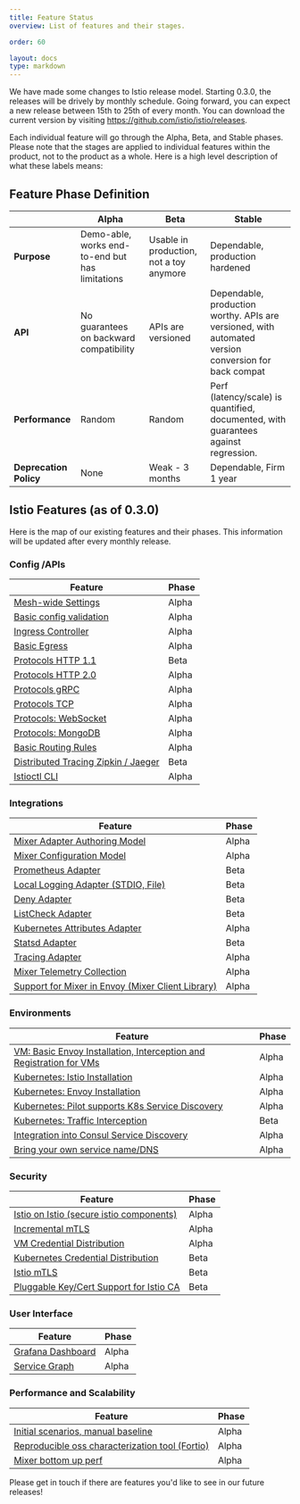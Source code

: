 ```yaml
---
title: Feature Status
overview: List of features and their stages.

order: 60

layout: docs
type: markdown
---
```


We have made some changes to Istio release model. Starting 0.3.0, the releases will be drively by monthly schedule. Going forward, you can expect a new release between 15th to 25th of every month. You can download the current version by visiting https://github.com/istio/istio/releases.

Each individual feature will go through the Alpha, Beta, and Stable phases. Please note that the stages are applied to individual features within the product, not to the product as a whole. Here is a high level description of what these labels means:

## Feature Phase Definition

|            | Alpha      | Beta         | Stable     
|-------------------|-------------------|-------------------|-------------------
|   **Purpose**         | Demo-able, works end-to-end but has limitations     | Usable in production, not a toy anymore         | Dependable, production hardened      
|   **API**         | No guarantees on backward compatibility    | APIs are versioned         | Dependable, production worthy. APIs are versioned, with automated version conversion for back compat  
|  **Performance**         | Random     | Random         | Perf (latency/scale) is quantified, documented, with guarantees against regression. 
|   **Deprecation Policy**        | None     | Weak - 3 months         | Dependable,  Firm 1 year  


## Istio Features (as of 0.3.0)
Here is the map of our existing features and their phases. This information will be updated after every monthly release.

### Config /APIs


| Feature           | Phase      
|-------------------|-------------------
| [Mesh-wide Settings](https://istio.io/docs/reference/config/service-mesh.html) | Alpha
| [Basic config validation](https://github.com/istio/istio/issues/1894)    | Alpha
| [Ingress Controller](https://istio.io/docs/tasks/traffic-management/ingress.html)         | Alpha
| [Basic Egress](https://istio.io/docs/tasks/traffic-management/egress.html)               | Alpha
| [Protocols HTTP 1.1](https://github.com/istio/istio/blob/master/pilot/model/service.go#L104)         | Beta
| [Protocols HTTP 2.0](https://github.com/istio/istio/blob/master/pilot/model/service.go#L101)        | Alpha
| [Protocols gRPC](https://github.com/istio/istio/blob/master/pilot/model/service.go#L97)     		   | Alpha
| [Protocols TCP](https://github.com/istio/istio/blob/master/pilot/model/service.go#L107)         	   | Alpha
| [Protocols: WebSocket](https://github.com/istio/istio/blob/master/pilot/proxy/envoy/testdata/websocket-route.yaml.golden)       | Alpha
| [Protocols: MongoDB](https://github.com/istio/istio/blob/master/pilot/model/service.go#L134)         | Alpha
| [Basic Routing Rules](https://istio.io/docs/tasks/traffic-management/request-routing.html)      | Alpha
| [Distributed Tracing Zipkin / Jaeger](https://istio.io/docs/tasks/telemetry/distributed-tracing.html)        | Beta
| [Istioctl CLI](https://istio.io/docs/reference/commands/istioctl.html)        | Alpha

### Integrations


| Feature           | Phase      
|-------------------|-------------------
| [Mixer Adapter Authoring Model](https://github.com/istio/istio/blob/master/mixer/doc/adapters.md) | Alpha
| [Mixer Configuration Model](https://istio.io/docs/concepts/policy-and-control/mixer-config.html)    | Alpha
| [Prometheus Adapter](https://istio.io/docs/guides/telemetry.html)         | Beta
| [Local Logging Adapter (STDIO, File)](https://istio.io/docs/guides/telemetry.html)               | Beta
| [Deny Adapter](https://istio.io/docs/reference/config/mixer/adapters/denier.html)         | Beta
| [ListCheck Adapter](https://istio.io/docs/reference/config/mixer/adapters/list.html)        | Beta
| [Kubernetes Attributes Adapter](https://istio.io/docs/reference/config/mixer/adapters/kubernetes.html)     		   | Alpha
| [Statsd Adapter](https://istio.io/docs/reference/config/mixer/adapters/statsd.html)         	   | Beta
| [Tracing Adapter](https://github.com/istio/old_mixer_repo/issues/797)       | Alpha
| [Mixer Telemetry Collection](https://github.com/istio/old_mixer_repo/issues/63)         | Alpha
| [Support for Mixer in Envoy (Mixer Client Library)](https://github.com/istio/mixerclient)      | Alpha

### Environments


| Feature           | Phase        
|-------------------|-------------------
| [VM: Basic Envoy Installation, Interception and Registration for VMs](https://istio.io/docs/guides/integrating-vms.html) | Alpha
| [Kubernetes: Istio Installation](https://istio.io/docs/setup/kubernetes/)    | Alpha
| [Kubernetes: Envoy Installation](https://goo.gl/jhng56)               | Alpha
| [Kubernetes: Pilot supports K8s Service Discovery](https://istio.io/docs/setup/kubernetes/)         | Alpha
| [Kubernetes: Traffic Interception](https://istio.io/docs/setup/kubernetes/)        | Beta
| [Integration into Consul Service Discovery](https://istio.io/docs/setup/consul/quick-start.html)     		   | Alpha
| [Bring your own service name/DNS](https://docs.google.com/document/d/1If-t_g7CZnRX_dc0NG4y6CRGoI5FhkgUCqnNmPt9eFY/edit)         	   | Alpha


### Security


| Feature           | Phase        
|-------------------|-------------------
| [Istio on Istio (secure istio components)](https://docs.google.com/document/d/1YzYPddihbLgJhme27-md9COn0NnKUKX_xCJ_GPXU4Fw/edit#heading=h.jbmfrt4h5lj0) | Alpha
| [Incremental mTLS](https://docs.google.com/document/d/1D7wZCQjVB72Wlwr5ZxP5WUmn3FUDr-XzfX8OodPXe8Y/edit)    | Alpha
| [VM Credential Distribution](https://istio.io/docs/concepts/security/mutual-tls.html)         | Alpha
| [Kubernetes Credential Distribution](https://istio.io/docs/concepts/security/mutual-tls.html)               | Beta
| [Istio mTLS](https://istio.io/docs/concepts/security/mutual-tls.html)         | Beta
| [Pluggable Key/Cert Support for Istio CA](https://istio.io/docs/tasks/security/plugin-ca-cert.html)        | Beta

### User Interface


| Feature           | Phase       
|-------------------|-------------------
| [Grafana Dashboard](https://istio.io/docs/tasks/telemetry/using-istio-dashboard.html) | Alpha
| [Service Graph](https://istio.io/docs/tasks/telemetry/servicegraph.html)    | Alpha


### Performance and Scalability


| Feature           | Phase       
|-------------------|-------------------
| [Initial scenarios, manual baseline](https://docs.google.com/document/d/1LG5sZRwjL5l8h2e9dCbai27yr9gVezzsrJaHT6mICiM/edit#) | Alpha
| [Reproducible oss characterization tool (Fortio)](https://github.com/istio/fortio/issues)    | Alpha
| [Mixer bottom up perf](https://github.com/istio/old_mixer_repo/issues/1472)    | Alpha

Please get in touch if there are features you'd like to see in our future releases!
